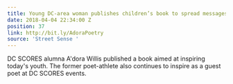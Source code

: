 ```yaml
---
title: Young DC-area woman publishes children’s book to spread messages of positivity
date: 2018-04-04 22:34:00 Z
position: 37
link: http://bit.ly/AdoraPoetry
source: 'Street Sense '
---
```


DC SCORES alumna A'dora Willis published a book aimed at inspiring today's youth. The former poet-athlete also continues to inspire as a guest poet at DC SCORES events. 